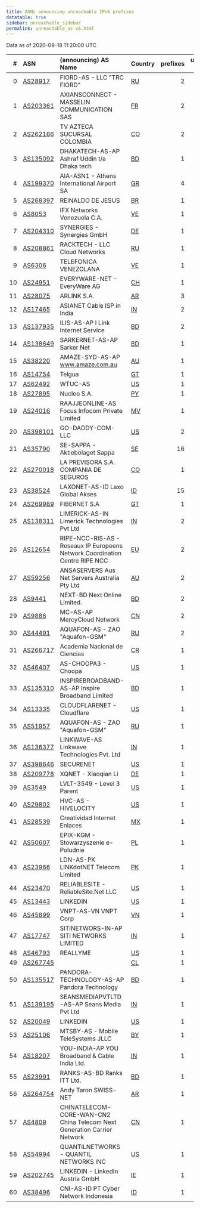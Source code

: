 ```yaml
---
title: ASNs announcing unreachable IPv6 prefixes
datatable: true
sidebar: unreachable_sidebar
permalink: unreachable_as-v6.html
---
```


Data as of 2020-09-18 11:20:00 UTC

<div class="datatable-begin"></div>

|   # | ASN                                      | (announcing) AS Name                                                        | Country                      |   prefixes |   unreachable /48s |
|----:|:-----------------------------------------|:----------------------------------------------------------------------------|:-----------------------------|-----------:|-------------------:|
|   0 | [AS28917](unreachable_AS28917-v6.html)   | FIORD-AS - LLC "TRC FIORD"                                                  | [RU](unreachable_ru-v6.html) |          2 |             524289 |
|   1 | [AS203361](unreachable_AS203361-v6.html) | AXIANSCONNECT - MASSELIN COMMUNICATION SAS                                  | [FR](unreachable_fr-v6.html) |          2 |             524288 |
|   2 | [AS262186](unreachable_AS262186-v6.html) | TV AZTECA SUCURSAL COLOMBIA                                                 | [CO](unreachable_co-v6.html) |          2 |             131072 |
|   3 | [AS135092](unreachable_AS135092-v6.html) | DHAKATECH-AS-AP Ashraf Uddin t/a Dhaka tech                                 | [BD](unreachable_bd-v6.html) |          1 |              65536 |
|   4 | [AS199370](unreachable_AS199370-v6.html) | AIA-ASN1 - Athens International Airport SA                                  | [GR](unreachable_gr-v6.html) |          4 |              65536 |
|   5 | [AS268397](unreachable_AS268397-v6.html) | REINALDO DE JESUS                                                           | [BR](unreachable_br-v6.html) |          1 |              65536 |
|   6 | [AS8053](unreachable_AS8053-v6.html)     | IFX Networks Venezuela C.A.                                                 | [VE](unreachable_ve-v6.html) |          1 |              65536 |
|   7 | [AS204310](unreachable_AS204310-v6.html) | SYNERGIES - Synergies GmbH                                                  | [DE](unreachable_de-v6.html) |          1 |              65536 |
|   8 | [AS208861](unreachable_AS208861-v6.html) | RACKTECH - LLC Cloud Networks                                               | [RU](unreachable_ru-v6.html) |          1 |              65536 |
|   9 | [AS6306](unreachable_AS6306-v6.html)     | TELEFONICA VENEZOLANA                                                       | [VE](unreachable_ve-v6.html) |          1 |              65536 |
|  10 | [AS24951](unreachable_AS24951-v6.html)   | EVERYWARE-NET - EveryWare AG                                                | [CH](unreachable_ch-v6.html) |          1 |              65536 |
|  11 | [AS28075](unreachable_AS28075-v6.html)   | ARLINK S.A.                                                                 | [AR](unreachable_ar-v6.html) |          3 |              40960 |
|  12 | [AS17465](unreachable_AS17465-v6.html)   | ASIANET Cable ISP in India                                                  | [IN](unreachable_in-v6.html) |          2 |               8192 |
|  13 | [AS137935](unreachable_AS137935-v6.html) | ILIS-AS-AP I Link Internet Service                                          | [BD](unreachable_bd-v6.html) |          2 |               8192 |
|  14 | [AS138649](unreachable_AS138649-v6.html) | SARKERNET-AS-AP Sarker Net                                                  | [BD](unreachable_bd-v6.html) |          1 |               4096 |
|  15 | [AS38220](unreachable_AS38220-v6.html)   | AMAZE-SYD-AS-AP www.amaze.com.au                                            | [AU](unreachable_au-v6.html) |          1 |               4096 |
|  16 | [AS14754](unreachable_AS14754-v6.html)   | Telgua                                                                      | [GT](unreachable_gt-v6.html) |          1 |               4096 |
|  17 | [AS62492](unreachable_AS62492-v6.html)   | WTUC-AS                                                                     | [US](unreachable_us-v6.html) |          1 |               4096 |
|  18 | [AS27895](unreachable_AS27895-v6.html)   | Nucleo S.A.                                                                 | [PY](unreachable_py-v6.html) |          1 |               1024 |
|  19 | [AS24016](unreachable_AS24016-v6.html)   | RAAJJEONLINE-AS Focus Infocom Private Limited                               | [MV](unreachable_mv-v6.html) |          1 |                256 |
|  20 | [AS398101](unreachable_AS398101-v6.html) | GO-DADDY-COM-LLC                                                            | [US](unreachable_us-v6.html) |          2 |                 33 |
|  21 | [AS35790](unreachable_AS35790-v6.html)   | SE-SAPPA - Aktiebolaget Sappa                                               | [SE](unreachable_se-v6.html) |         16 |                 16 |
|  22 | [AS270018](unreachable_AS270018-v6.html) | LA PREVISORA S.A. COMPANIA DE SEGUROS                                       | [CO](unreachable_co-v6.html) |          1 |                 16 |
|  23 | [AS38524](unreachable_AS38524-v6.html)   | LAXONET-AS-ID Laxo Global Akses                                             | [ID](unreachable_id-v6.html) |         15 |                 15 |
|  24 | [AS269989](unreachable_AS269989-v6.html) | FIBERNET S.A                                                                | [GT](unreachable_gt-v6.html) |          1 |                  8 |
|  25 | [AS138311](unreachable_AS138311-v6.html) | LIMERICK-AS-IN Limerick Technologies Pvt Ltd                                | [IN](unreachable_in-v6.html) |          2 |                  2 |
|  26 | [AS12654](unreachable_AS12654-v6.html)   | RIPE-NCC-RIS-AS - Reseaux IP Europeens Network Coordination Centre RIPE NCC | [EU](unreachable_eu-v6.html) |          2 |                  2 |
|  27 | [AS59256](unreachable_AS59256-v6.html)   | ANSASERVERS Aus Net Servers Australia Pty Ltd                               | [AU](unreachable_au-v6.html) |          2 |                  2 |
|  28 | [AS9441](unreachable_AS9441-v6.html)     | NEXT-BD Next Online Limited.                                                | [BD](unreachable_bd-v6.html) |          2 |                  2 |
|  29 | [AS9886](unreachable_AS9886-v6.html)     | MC-AS-AP MercyCloud Network                                                 | [CN](unreachable_cn-v6.html) |          2 |                  2 |
|  30 | [AS44491](unreachable_AS44491-v6.html)   | AQUAFON-AS - ZAO "Aquafon-GSM"                                              | [RU](unreachable_ru-v6.html) |          2 |                  2 |
|  31 | [AS266717](unreachable_AS266717-v6.html) | Academia Nacional de Ciencias                                               | [CR](unreachable_cr-v6.html) |          1 |                  1 |
|  32 | [AS46407](unreachable_AS46407-v6.html)   | AS-CHOOPA3 - Choopa                                                         | [US](unreachable_us-v6.html) |          1 |                  1 |
|  33 | [AS135310](unreachable_AS135310-v6.html) | INSPIREBROADBAND-AS-AP Inspire Broadband Limited                            | [BD](unreachable_bd-v6.html) |          1 |                  1 |
|  34 | [AS13335](unreachable_AS13335-v6.html)   | CLOUDFLARENET - Cloudflare                                                  | [US](unreachable_us-v6.html) |          1 |                  1 |
|  35 | [AS51957](unreachable_AS51957-v6.html)   | AQUAFON-AS - ZAO "Aquafon-GSM"                                              | [RU](unreachable_ru-v6.html) |          1 |                  1 |
|  36 | [AS136377](unreachable_AS136377-v6.html) | LINKWAVE-AS Linkwave Technologies Pvt. Ltd                                  | [IN](unreachable_in-v6.html) |          1 |                  1 |
|  37 | [AS398646](unreachable_AS398646-v6.html) | SECURENET                                                                   | [US](unreachable_us-v6.html) |          1 |                  1 |
|  38 | [AS209778](unreachable_AS209778-v6.html) | XQNET - Xiaoqian Li                                                         | [DE](unreachable_de-v6.html) |          1 |                  1 |
|  39 | [AS3549](unreachable_AS3549-v6.html)     | LVLT-3549 - Level 3 Parent                                                  | [US](unreachable_us-v6.html) |          1 |                  1 |
|  40 | [AS29802](unreachable_AS29802-v6.html)   | HVC-AS - HIVELOCITY                                                         | [US](unreachable_us-v6.html) |          1 |                  1 |
|  41 | [AS28539](unreachable_AS28539-v6.html)   | Creatividad Internet Enlaces                                                | [MX](unreachable_mx-v6.html) |          1 |                  1 |
|  42 | [AS50607](unreachable_AS50607-v6.html)   | EPIX-KGM - Stowarzyszenie e-Poludnie                                        | [PL](unreachable_pl-v6.html) |          1 |                  1 |
|  43 | [AS23966](unreachable_AS23966-v6.html)   | LDN-AS-PK LINKdotNET Telecom Limited                                        | [PK](unreachable_pk-v6.html) |          1 |                  1 |
|  44 | [AS23470](unreachable_AS23470-v6.html)   | RELIABLESITE - ReliableSite.Net LLC                                         | [US](unreachable_us-v6.html) |          1 |                  1 |
|  45 | [AS13443](unreachable_AS13443-v6.html)   | LINKEDIN                                                                    | [US](unreachable_us-v6.html) |          1 |                  1 |
|  46 | [AS45899](unreachable_AS45899-v6.html)   | VNPT-AS-VN VNPT Corp                                                        | [VN](unreachable_vn-v6.html) |          1 |                  1 |
|  47 | [AS17747](unreachable_AS17747-v6.html)   | SITINETWORS-IN-AP SITI NETWORKS LIMITED                                     | [IN](unreachable_in-v6.html) |          1 |                  1 |
|  48 | [AS46793](unreachable_AS46793-v6.html)   | REALLYME                                                                    | [US](unreachable_us-v6.html) |          1 |                  1 |
|  49 | [AS267745](unreachable_AS267745-v6.html) |                                                                             | [CL](unreachable_cl-v6.html) |          1 |                  1 |
|  50 | [AS135517](unreachable_AS135517-v6.html) | PANDORA-TECHNOLOGY-AS-AP Pandora Technology                                 | [BD](unreachable_bd-v6.html) |          1 |                  1 |
|  51 | [AS139195](unreachable_AS139195-v6.html) | SEANSMEDIAPVTLTD-AS-AP Seans Media Pvt Ltd                                  | [IN](unreachable_in-v6.html) |          1 |                  1 |
|  52 | [AS20049](unreachable_AS20049-v6.html)   | LINKEDIN                                                                    | [US](unreachable_us-v6.html) |          1 |                  1 |
|  53 | [AS25106](unreachable_AS25106-v6.html)   | MTSBY-AS - Mobile TeleSystems JLLC                                          | [BY](unreachable_by-v6.html) |          1 |                  1 |
|  54 | [AS18207](unreachable_AS18207-v6.html)   | YOU-INDIA-AP YOU Broadband &amp; Cable India Ltd.                           | [IN](unreachable_in-v6.html) |          1 |                  1 |
|  55 | [AS23991](unreachable_AS23991-v6.html)   | RANKS-AS-BD Ranks ITT Ltd.                                                  | [BD](unreachable_bd-v6.html) |          1 |                  1 |
|  56 | [AS264754](unreachable_AS264754-v6.html) | Andy Taron SWISS-NET                                                        | [AR](unreachable_ar-v6.html) |          1 |                  1 |
|  57 | [AS4809](unreachable_AS4809-v6.html)     | CHINATELECOM-CORE-WAN-CN2 China Telecom Next Generation Carrier Network     | [CN](unreachable_cn-v6.html) |          1 |                  1 |
|  58 | [AS54994](unreachable_AS54994-v6.html)   | QUANTILNETWORKS - QUANTIL NETWORKS INC                                      | [US](unreachable_us-v6.html) |          1 |                  1 |
|  59 | [AS202745](unreachable_AS202745-v6.html) | LINKEDIN - LinkedIn Austria GmbH                                            | [IE](unreachable_ie-v6.html) |          1 |                  1 |
|  60 | [AS38496](unreachable_AS38496-v6.html)   | CNI-AS-ID PT Cyber Network Indonesia                                        | [ID](unreachable_id-v6.html) |          1 |                  1 |

<div class="datatable-end"></div>